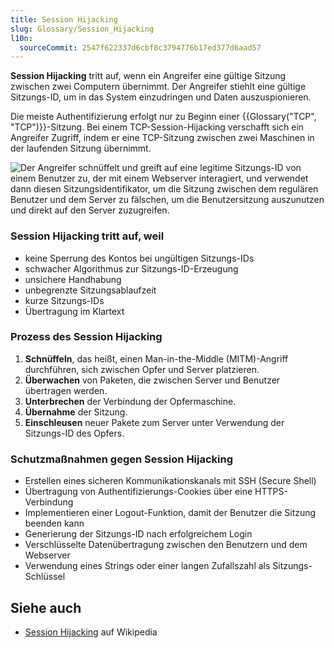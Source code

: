 ```yaml
---
title: Session Hijacking
slug: Glossary/Session_Hijacking
l10n:
  sourceCommit: 2547f622337d6cbf8c3794776b17ed377d6aad57
---
```


**Session Hijacking** tritt auf, wenn ein Angreifer eine gültige Sitzung zwischen zwei Computern übernimmt. Der Angreifer stiehlt eine gültige Sitzungs-ID, um in das System einzudringen und Daten auszuspionieren.

Die meiste Authentifizierung erfolgt nur zu Beginn einer {{Glossary("TCP", "TCP")}}-Sitzung. Bei einem TCP-Session-Hijacking verschafft sich ein Angreifer Zugriff, indem er eine TCP-Sitzung zwischen zwei Maschinen in der laufenden Sitzung übernimmt.

![Der Angreifer schnüffelt und greift auf eine legitime Sitzungs-ID von einem Benutzer zu, der mit einem Webserver interagiert, und verwendet dann diesen Sitzungsidentifikator, um die Sitzung zwischen dem regulären Benutzer und dem Server zu fälschen, um die Benutzersitzung auszunutzen und direkt auf den Server zuzugreifen.](session_hijacking_3.jpg)

### Session Hijacking tritt auf, weil

- keine Sperrung des Kontos bei ungültigen Sitzungs-IDs
- schwacher Algorithmus zur Sitzungs-ID-Erzeugung
- unsichere Handhabung
- unbegrenzte Sitzungsablaufzeit
- kurze Sitzungs-IDs
- Übertragung im Klartext

### Prozess des Session Hijacking

1. **Schnüffeln**, das heißt, einen Man-in-the-Middle (MITM)-Angriff durchführen, sich zwischen Opfer und Server platzieren.
2. **Überwachen** von Paketen, die zwischen Server und Benutzer übertragen werden.
3. **Unterbrechen** der Verbindung der Opfermaschine.
4. **Übernahme** der Sitzung.
5. **Einschleusen** neuer Pakete zum Server unter Verwendung der Sitzungs-ID des Opfers.

### Schutzmaßnahmen gegen Session Hijacking

- Erstellen eines sicheren Kommunikationskanals mit SSH (Secure Shell)
- Übertragung von Authentifizierungs-Cookies über eine HTTPS-Verbindung
- Implementieren einer Logout-Funktion, damit der Benutzer die Sitzung beenden kann
- Generierung der Sitzungs-ID nach erfolgreichem Login
- Verschlüsselte Datenübertragung zwischen den Benutzern und dem Webserver
- Verwendung eines Strings oder einer langen Zufallszahl als Sitzungs-Schlüssel

## Siehe auch

- [Session Hijacking](https://en.wikipedia.org/wiki/Session_hijacking) auf Wikipedia
